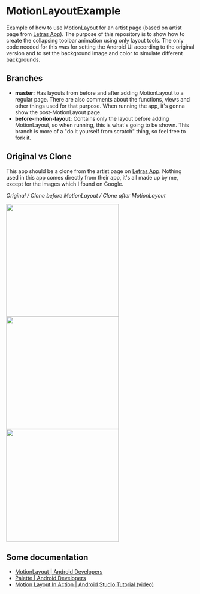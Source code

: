 # MotionLayoutExample
Example of how to use MotionLayout for an artist page (based on artist page from [Letras App](https://play.google.com/store/apps/details?id=com.studiosol.player.letras)). The purpose of this repository is to show how to create the collapsing toolbar animation using only layout tools. The only code needed for this was for setting the Android UI according to the original version and to set the background image and color to simulate different backgrounds.

## Branches

- **master:** Has layouts from before and after adding MotionLayout to a regular page. There are also comments about the functions, views and other things used for that purpose. When running the app, it's gonna show the post-MotionLayout page.
- **before-motion-layout**: Contains only the layout before adding MotionLayout, so when running, this is what's going to be shown. This branch is more of a "do it yourself from scratch" thing, so feel free to fork it.

## Original vs Clone

This app should be a clone from the artist page on [Letras App](https://play.google.com/store/apps/details?id=com.studiosol.player.letras). Nothing used in this app comes directly from their app, it's all made up by me, except for the images which I found on Google.

*Original / Clone before MotionLayout / Clone after MotionLayout*
<p float="left">
  <img src="https://user-images.githubusercontent.com/50219994/171047372-69d274df-d0d9-451d-b188-8305748111e7.gif" width="300" />
  <img src="https://user-images.githubusercontent.com/50219994/171047381-d74f2460-7ac2-4cf0-af6b-862103c280dd.gif" width="300" />
  <img src="https://user-images.githubusercontent.com/50219994/171047392-94e3f76c-eefa-471f-aae3-7d35c4a6c9c7.gif" width="300" />
</p>

## Some documentation

- [MotionLayout | Android Developers](https://developer.android.com/reference/androidx/constraintlayout/motion/widget/MotionLayout?hl=pt-br)
- [Palette | Android Developers](https://developer.android.com/reference/android/support/v7/graphics/Palette.html)
- [Motion Layout In Action | Android Studio Tutorial (video)](https://www.youtube.com/watch?v=ROkKPgXpd1Y)

